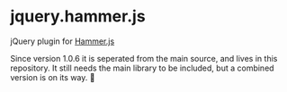 jquery.hammer.js
================

jQuery plugin for [Hammer.js](https://github.com/EightMedia/hammer.js)

Since version 1.0.6 it is seperated from the main source, and lives in this repository. 
It still needs the main library to be included, but a combined version is on its way. :beer:

